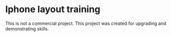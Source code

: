 # Iphone layout training 
This is not a commercial project. This project was created for upgrading and demonstrating skills.

